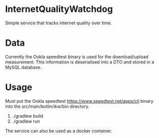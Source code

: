 # InternetQualityWatchdog
Simple service that tracks internet quality over time.

# Data
Currently the Ookla speedtest binary is used for the download/upload measurement. This information
is deserialised into a DTO and stored in a MySQL database.

# Usage
Must put the Ookla speedtest https://www.speedtest.net/apps/cli binary into the
src/main/kotlin/ikw/bin directory.

1. ./gradlew build
2. ./gradlew run

The service can also be used as a docker container.
